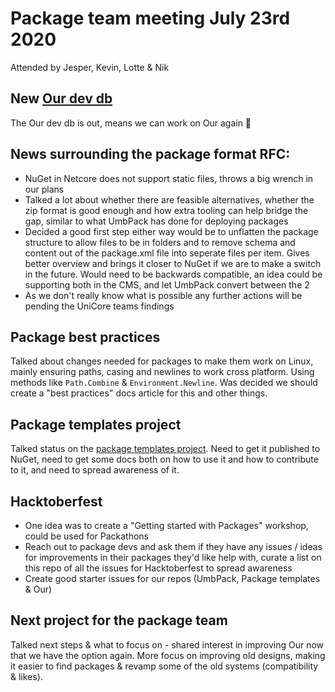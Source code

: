 # Package team meeting July 23rd 2020

Attended by Jesper, Kevin, Lotte & Nik

## New [Our dev db](https://github.com/umbraco/OurUmbraco#database-restore)

The Our dev db is out, means we can work on Our again 🎉

## News surrounding the package format RFC: 

- NuGet in Netcore does not support static files, throws a big wrench in our plans
- Talked a lot about whether there are feasible alternatives, whether the zip format is good enough and how extra tooling can help bridge the gap, similar to what UmbPack has done for deploying packages
- Decided a good first step either way would be to unflatten the package structure to allow files to be in folders and to remove schema and content out of the package.xml file into seperate files per item. Gives better overview and brings it closer to NuGet if we are to make a switch in the future. Would need to be backwards compatible, an idea could be supporting both in the CMS, and let UmbPack convert between the 2
- As we don't really know what is possible any further actions will be pending the UniCore teams findings

## Package best practices

Talked about changes needed for packages to make them work on Linux, mainly ensuring paths, casing and newlines to work cross platform. Using methods like `Path.Combine` & `Environment.Newline`. Was decided we should create a "best practices" docs article for this and other things.

## Package templates project

Talked status on the [package templates project](https://github.com/umbraco/Package.Templates). Need to get it published to NuGet, need to get some docs both on how to use it and how to contribute to it, and need to spread awareness of it.

## Hacktoberfest

- One idea was to create a "Getting started with Packages" workshop, could be used for Packathons
- Reach out to package devs and ask them if they have any issues / ideas for improvements in their packages they'd like help with, curate a list on this repo of all the issues for Hacktoberfest to spread awareness
- Create good starter issues for our repos (UmbPack, Package templates & Our)

## Next project for the package team

Talked next steps & what to focus on - shared interest in improving Our now that we have the option again. More focus on improving old designs, making it easier to find packages & revamp some of the old systems (compatibility & likes).
